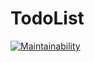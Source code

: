 # TodoList
[![Maintainability](https://api.codeclimate.com/v1/badges/4ceb533b1f6956ed0548/maintainability)](https://codeclimate.com/github/VitalinaDanilova/TodoList/maintainability)
